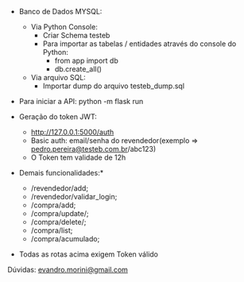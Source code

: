 - Banco de Dados MYSQL:
    - Via Python Console:
        - Criar Schema testeb
        - Para importar as tabelas / entidades através do console do Python: 
            - from app import db
            - db.create_all()
    - Via arquivo SQL:
        - Importar dump do arquivo testeb_dump.sql

- Para iniciar a API: python -m flask run

- Geração do token JWT:
    - http://127.0.0.1:5000/auth
    - Basic auth: email/senha do revendedor(exemplo => pedro.pereira@testeb.com.br/abc123)
    - O Token tem validade de 12h

- Demais funcionalidades:*
    - /revendedor/add;
    - /revendedor/validar_login;
    - /compra/add;
    - /compra/update/<id>;
    - /compra/delete/<id>;
    - /compra/list;
    - /compra/acumulado;
* Todas as rotas acima exigem Token válido

Dúvidas: evandro.morini@gmail.com
